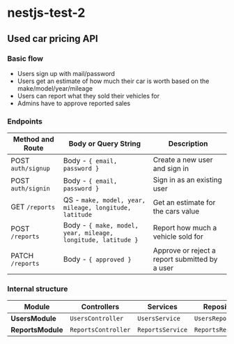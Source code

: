 # nestjs-test-2

## Used car pricing API

### Basic flow

- Users sign up with mail/password
- Users get an estimate of how much their car is worth based on the make/model/year/mileage
- Users can report what they sold their vehicles for
- Admins have to approve reported sales

### Endpoints

| Method and Route   | Body or Query String                                         | Description                                    |
| ------------------ | ------------------------------------------------------------ | ---------------------------------------------- |
| POST `auth/signup` | Body - `{ email, password }`                                 | Create a new user and sign in                  |
| POST `auth/signin` | Body - `{ email, password }`                                 | Sign in as an existing user                    |
| GET `/reports`     | QS - `make, model, year, mileage, longitude, latitude`       | Get an estimate for the cars value             |
| POST `/reports`    | Body - `{ make, model, year, mileage, longitude, latitude }` | Report how much a vehicle sold for             |
| PATCH `/reports`   | Body - `{ approved }`                                        | Approve or reject a report submitted by a user |

### Internal structure

| Module            | Controllers         | Services         | Repositories        |
| ----------------- | ------------------- | ---------------- | ------------------- |
| **UsersModule**   | `UsersController`   | `UsersService`   | `UsersRepository`   |
| **ReportsModule** | `ReportsController` | `ReportsService` | `ReportsRepository` |
